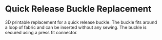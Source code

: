 # Quick Release Buckle Replacement
3D printable replacement for a quick release buckle. The buckle fits around a loop of fabric and can be inserted without any sewing. The buckle is secured using a press fit connector.
